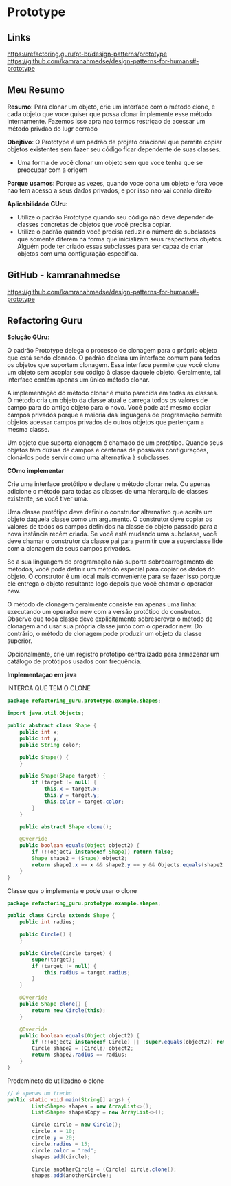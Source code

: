 # Prototype

## Links

https://refactoring.guru/pt-br/design-patterns/prototype
https://github.com/kamranahmedse/design-patterns-for-humans#-prototype

## Meu Resumo

**Resumo**: Para clonar um objeto, crie um interface com o método clone, e cada objeto que voce quiser que possa clonar implemente esse método internamente. Fazemos isso apra nao termos restriçao de acessar um método privdao do lugr eerrado

**Obejtivo**: O Prototype é um padrão de projeto criacional que permite copiar objetos existentes sem fazer seu código ficar dependente de suas classes.
+ Uma forma de você clonar um objeto sem que voce tenha que se preocupar com a origem

**Porque usamos**: Porque as vezes, quando voce cona um objeto e fora voce nao tem acesso a seus dados privados, e por isso nao vai conalo direito

**Aplicabilidade GUru**:
+  Utilize o padrão Prototype quando seu código não deve depender de classes concretas de objetos que você precisa copiar.
+ Utilize o padrão quando você precisa reduzir o número de subclasses que somente diferem na forma que inicializam seus respectivos objetos. Alguém pode ter criado essas subclasses para ser capaz de criar objetos com uma configuração específica.

## GitHub - kamranahmedse

https://github.com/kamranahmedse/design-patterns-for-humans#-prototype

## Refactoring Guru

**Soluçâo GUru**:

O padrão Prototype delega o processo de clonagem para o próprio objeto que está sendo clonado. O padrão declara um interface comum para todos os objetos que suportam clonagem. Essa interface permite que você clone um objeto sem acoplar seu código à classe daquele objeto. Geralmente, tal interface contém apenas um único método clonar.

A implementação do método clonar é muito parecida em todas as classes. O método cria um objeto da classe atual e carrega todos os valores de campo para do antigo objeto para o novo. Você pode até mesmo copiar campos privados porque a maioria das linguagens de programação permite objetos acessar campos privados de outros objetos que pertençam a mesma classe.

Um objeto que suporta clonagem é chamado de um protótipo. Quando seus objetos têm dúzias de campos e centenas de possíveis configurações, cloná-los pode servir como uma alternativa à subclasses.

**COmo implementar**

Crie uma interface protótipo e declare o método clonar nela. Ou apenas adicione o método para todas as classes de uma hierarquia de classes existente, se você tiver uma.

Uma classe protótipo deve definir o construtor alternativo que aceita um objeto daquela classe como um argumento. O construtor deve copiar os valores de todos os campos definidos na classe do objeto passado para a nova instância recém criada. Se você está mudando uma subclasse, você deve chamar o construtor da classe pai para permitir que a superclasse lide com a clonagem de seus campos privados.

Se a sua linguagem de programação não suporta sobrecarregamento de métodos, você pode definir um método especial para copiar os dados do objeto. O construtor é um local mais conveniente para se fazer isso porque ele entrega o objeto resultante logo depois que você chamar o operador new.

O método de clonagem geralmente consiste em apenas uma linha: executando um operador new com a versão protótipo do construtor. Observe que toda classe deve explicitamente sobrescrever o método de clonagem and usar sua própria classe junto com o operador new. Do contrário, o método de clonagem pode produzir um objeto da classe superior.

Opcionalmente, crie um registro protótipo centralizado para armazenar um catálogo de protótipos usados com frequência.

**Implementaçao em java**

INTERCA QUE TEM O CLONE

````java
package refactoring_guru.prototype.example.shapes;

import java.util.Objects;

public abstract class Shape {
    public int x;
    public int y;
    public String color;

    public Shape() {
    }

    public Shape(Shape target) {
        if (target != null) {
            this.x = target.x;
            this.y = target.y;
            this.color = target.color;
        }
    }

    public abstract Shape clone();

    @Override
    public boolean equals(Object object2) {
        if (!(object2 instanceof Shape)) return false;
        Shape shape2 = (Shape) object2;
        return shape2.x == x && shape2.y == y && Objects.equals(shape2.color, color);
    }
}
````

Classe que o implementa e pode usar o clone

````java
package refactoring_guru.prototype.example.shapes;

public class Circle extends Shape {
    public int radius;

    public Circle() {
    }

    public Circle(Circle target) {
        super(target);
        if (target != null) {
            this.radius = target.radius;
        }
    }

    @Override
    public Shape clone() {
        return new Circle(this);
    }

    @Override
    public boolean equals(Object object2) {
        if (!(object2 instanceof Circle) || !super.equals(object2)) return false;
        Circle shape2 = (Circle) object2;
        return shape2.radius == radius;
    }
}
````

Prodemineto de utilizadno o clone 

````java
// é apenas um trecho
public static void main(String[] args) {
        List<Shape> shapes = new ArrayList<>();
        List<Shape> shapesCopy = new ArrayList<>();

        Circle circle = new Circle();
        circle.x = 10;
        circle.y = 20;
        circle.radius = 15;
        circle.color = "red";
        shapes.add(circle);

        Circle anotherCircle = (Circle) circle.clone();
        shapes.add(anotherCircle);
````
